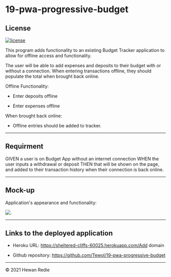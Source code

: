 # 19-pwa-progressive-budget

## License
[![license](https://img.shields.io/badge/License-MIT-blueviolet)](https://shields.io)


This program adds functionality to an existing Budget Tracker application to allow for offline access and functionality.

The user will be able to add expenses and deposits to their budget with or without a connection. When entering transactions offline, they should populate the total when brought back online.

Offline Functionality:

  * Enter deposits offline

  * Enter expenses offline

When brought back online:

  * Offline entries should be added to tracker.

- - -

## Requirment
GIVEN a user is on Budget App without an internet connection
WHEN the user inputs a withdrawal or deposit
THEN that will be shown on the page, and added to their transaction history when their connection is back online.

- - -
## Mock-up
Application's appearance and functionality:


![.](./images/pic.png)

- - -

## Links to the deployed application

  * Heroku URL: https://sheltered-cliffs-60025.herokuapp.com/Add domain
  
  * Github repository: https://github.com/Tewol/19-pwa-progressive-budget
  
- - -

© 2021 Hewan Redie